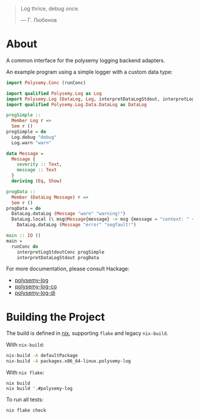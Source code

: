 > Log thrice, debug once.
>
> –– Г. Любенов

# About

A common interface for the polysemy logging backend adapters.

An example program using a simple logger with a custom data type:

```haskell
import Polysemy.Conc (runConc)

import qualified Polysemy.Log as Log
import Polysemy.Log (DataLog, Log, interpretDataLogStdout, interpretLogStdoutConc)
import qualified Polysemy.Log.Data.DataLog as DataLog

progSimple ::
  Member Log r =>
  Sem r ()
progSimple = do
  Log.debug "debug"
  Log.warn "warn"

data Message =
  Message {
    severity :: Text,
    message :: Text
  }
  deriving (Eq, Show)

progData ::
  Member (DataLog Message) r =>
  Sem r ()
progData = do
  DataLog.dataLog (Message "warn" "warning!")
  DataLog.local (\ msg@Message{message} -> msg {message = "context: " <> message}) do
    DataLog.dataLog (Message "error" "segfault!")

main :: IO ()
main =
  runConc do
    interpretLogStdoutConc progSimple
    interpretDataLogStdout progData
```

For more documentation, please consult Hackage:
* [polysemy-log](https://hackage.haskell.org/package/polysemy-log)
* [polysemy-log-co](https://hackage.haskell.org/package/polysemy-log-co)
* [polysemy-log-di](https://hackage.haskell.org/package/polysemy-log-di)

# Building the Project

The build is defined in [nix], supporting `flake` and legacy `nix-build`.

With `nix-build`:

```bash
nix-build -A defaultPackage
nix-build -A packages.x86_64-linux.polysemy-log
```

With `nix flake`:

```
nix build
nix build '.#polysemy-log
```

To run all tests:

```bash
nix flake check
```

[nix]: https://nixos.org/manual/nix/unstable
